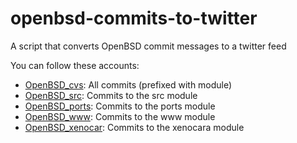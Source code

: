 openbsd-commits-to-twitter
==========================

A script that converts OpenBSD commit messages to a twitter feed

You can follow these accounts:
 * [OpenBSD_cvs](https://twitter.com/OpenBSD_cvs): All commits (prefixed with module)
 * [OpenBSD_src](https://twitter.com/OpenBSD_src): Commits to the src module
 * [OpenBSD_ports](https://twitter.com/OpenBSD_ports): Commits to the ports module
 * [OpenBSD_www](https://twitter.com/OpenBSD_www): Commits to the www module
 * [OpenBSD_xenocar](https://twitter.com/OpenBSD_xenocar): Commits to the xenocara module

